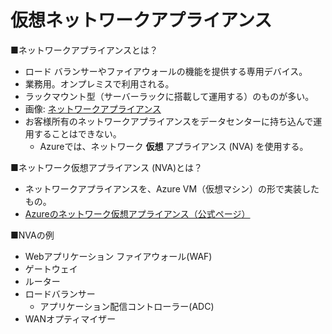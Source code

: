 # 仮想ネットワークアプライアンス

■ネットワークアプライアンスとは？

- ロード バランサーやファイアウォールの機能を提供する専用デバイス。
- 業務用。オンプレミスで利用される。
- ラックマウント型（サーバーラックに搭載して運用する）のものが多い。
- 画像: [ネットワークアプライアンス](https://www.google.com/search?q=%E3%83%8D%E3%83%83%E3%83%88%E3%83%AF%E3%83%BC%E3%82%AF+%E3%82%A2%E3%83%97%E3%83%A9%E3%82%A4%E3%82%A2%E3%83%B3%E3%82%B9&tbm=isch)
- お客様所有のネットワークアプライアンスをデータセンターに持ち込んで運用することはできない。
  - Azureでは、ネットワーク **仮想** アプライアンス (NVA) を使用する。

■ネットワーク仮想アプライアンス (NVA)とは？

- ネットワークアプライアンスを、Azure VM（仮想マシン）の形で実装したもの。
- [Azureのネットワーク仮想アプライアンス（公式ページ）](https://azure.microsoft.com/ja-jp/solutions/network-appliances/)

■NVAの例

- Webアプリケーション ファイアウォール(WAF)
- ゲートウェイ
- ルーター
- ロードバランサー
  - アプリケーション配信コントローラー(ADC)
- WANオプティマイザー

